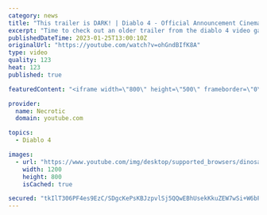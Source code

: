 ```yaml
---
category: news
title: "This trailer is DARK! | Diablo 4 - Official Announcement Cinematic Trailer | Blizzcon 2019 reaction"
excerpt: "Time to check out an older trailer from the diablo 4 video game, this one was from 2019 but the trailer is absolutely amazing! Lilith ..."
publishedDateTime: 2023-01-25T13:00:10Z
originalUrl: "https://youtube.com/watch?v=ohGndBIfK8A"
type: video
quality: 123
heat: 123
published: true

featuredContent: "<iframe width=\"800\" height=\"500\" frameborder=\"0\" src=\"https://www.youtube.com/embed/ohGndBIfK8A\" allow=\"accelerometer; autoplay; encrypted-media; gyroscope; picture-in-picture\" allowfullscreen></iframe>"

provider:
  name: Necrotic
  domain: youtube.com

topics:
  - Diablo 4

images:
  - url: "https://www.youtube.com/img/desktop/supported_browsers/dinosaur.png"
    width: 1200
    height: 800
    isCached: true

secured: "tkIlT306PF4es9EzC/SDgcKePsKBJzpvlSj5QQwEBhUsekKkuZEW7wSi+W6bPeSbgbDHpEjGv/st5fZHI931FUDayEhaLAoYfbgAg1u4NlJH6X/BbZhCejFwyWPLpbJSsUUYgSVNuEQwvULteVowryUu+9WdpqXA772zFBFuoAm2q808aB1gznvCg7X74HcBJKQ/I7WXmzV2eARiQleFvuKWo42MNgNFmoApusBiHJVz37aJgoehpTKEsYyVoxanc8MKwaUOJOM2cqW7bWcF9Knh6+SpMk7TO6x/e90E1uxbKPPidvqp/Nh4Rgcut62UEhExqTs8xhrczE/Q5sdyXRpq9770C8cIpDpFL5PhYOm+go5d2mfu9QgnEIq40LCutsFyFH9Fqntsk6VDFqJOarMJRtTYoVzBX6pyvX7D3og=;JwMNi4wRRq0LE+iIlZmV+g=="
---
```



